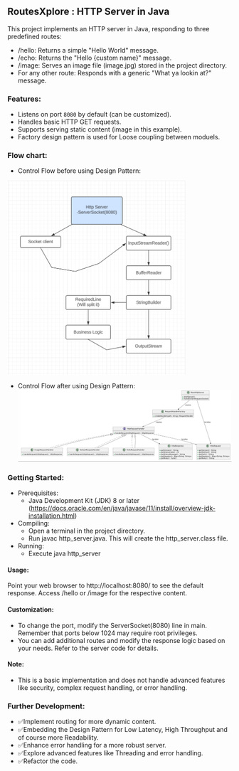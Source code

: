 ## RoutesXplore : HTTP Server in Java
This project implements an HTTP server in Java, responding to three predefined routes:
 * /hello: Returns a simple "Hello World" message.
 * /echo: Returns the "Hello {custom name}" message.
 * /image: Serves an image file (image.jpg) stored in the project directory.
 * For any other route: Responds with a generic "What ya lookin at?" message.

### Features:
 * Listens on port `8080` by default (can be customized).
 * Handles basic HTTP GET requests.
 * Supports serving static content (image in this example).
 * Factory design pattern is used for Loose coupling between moduels.

 ### Flow chart:
 * Control Flow before using Design Pattern:
<img src="httpServer.png" alt="Control Flow before using Design Pattern" width="400"/>

 * Control Flow after using Design Pattern:
 ![alt text](FactoryPattern/FactoryDesignDiagram.png)

### Getting Started:
 * Prerequisites:
   * Java Development Kit (JDK) 8 or later (https://docs.oracle.com/en/java/javase/11/install/overview-jdk-installation.html)
 * Compiling:
   * Open a terminal in the project directory.
   * Run javac http_server.java. This will create the http_server.class file.
 * Running:
   * Execute java http_server

#### Usage:
Point your web browser to http://localhost:8080/ to see the default response. Access /hello or /image for the respective content.

#### Customization:
 * To change the port, modify the ServerSocket(8080) line in main. Remember that ports below 1024 may require root privileges.
 * You can add additional routes and modify the response logic based on your needs. Refer to the server code for details.

#### Note:
 * This is a basic implementation and does not handle advanced features like security, complex request handling, or error handling.

### Further Development:
 * ✅Implement routing for more dynamic content.
 * ✅Embedding the Design Pattern for Low Latency, High Throughput and of course more Readability.
 * ✅Enhance error handling for a more robust server.
 * ✅Explore advanced features like Threading and error handling.
 * ✅Refactor the code.